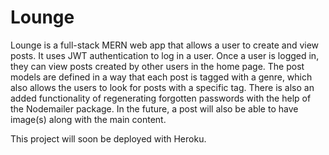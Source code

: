 # Lounge

Lounge is a full-stack MERN web app that allows a user to create and view posts. It uses JWT authentication to log in a user. 
Once a user is logged in, they can view posts created by other users in the home page. The post models are defined in a way that each post is tagged with a genre, which also allows the users to look for posts with a specific tag.
There is also an added functionality of regenerating forgotten passwords with the help of the Nodemailer package.
In the future, a post will also be able to have image(s) along with the main content.

This project will soon be deployed with Heroku.
